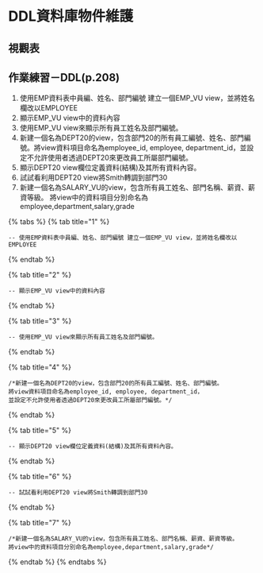 # DDL資料庫物件維護

## 視觀表



## 作業練習－DDL\(p.208\)

1. 使用EMP資料表中員編、姓名、部門編號 建立一個EMP\_VU view，並將姓名欄改以EMPLOYEE
2. 顯示EMP\_VU view中的資料內容
3. 使用EMP\_VU view來顯示所有員工姓名及部門編號。
4. 新建一個名為DEPT20的view，包含部門20的所有員工編號、姓名、部門編號。將view資料項目命名為employee\_id, employee, department\_id，並設定不允許使用者透過DEPT20來更改員工所屬部門編號。
5. 顯示DEPT20 view欄位定義資料\(結構\)及其所有資料內容。
6. 試試看利用DEPT20 view將Smith轉調到部門30
7. 新建一個名為SALARY\_VU的view，包含所有員工姓名、部門名稱、薪資、薪資等級。 將view中的資料項目分別命名為employee,department,salary,grade 

{% tabs %}
{% tab title="1" %}
```text
-- 使用EMP資料表中員編、姓名、部門編號 建立一個EMP_VU view，並將姓名欄改以EMPLOYEE
```
{% endtab %}

{% tab title="2" %}
```
-- 顯示EMP_VU view中的資料內容

```
{% endtab %}

{% tab title="3" %}
```
-- 使用EMP_VU view來顯示所有員工姓名及部門編號。
```
{% endtab %}

{% tab title="4" %}
```
/*新建一個名為DEPT20的view，包含部門20的所有員工編號、姓名、部門編號。
將view資料項目命名為employee_id, employee, department_id，
並設定不允許使用者透過DEPT20來更改員工所屬部門編號。*/

```
{% endtab %}

{% tab title="5" %}
```
-- 顯示DEPT20 view欄位定義資料(結構)及其所有資料內容。
```
{% endtab %}

{% tab title="6" %}
```
-- 試試看利用DEPT20 view將Smith轉調到部門30

```
{% endtab %}

{% tab title="7" %}
```
/*新建一個名為SALARY_VU的view，包含所有員工姓名、部門名稱、薪資、薪資等級。
將view中的資料項目分別命名為employee,department,salary,grade*/

```
{% endtab %}
{% endtabs %}

